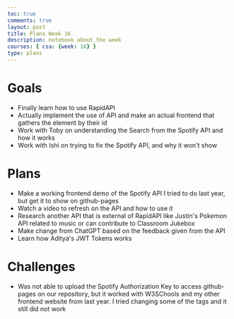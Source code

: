 ```yaml
---
toc: true
comments: true
layout: post
title: Plans Week 16
description: notebook about the week
courses: { csa: {week: 16} }
type: plans
---
```

# Goals
- Finally learn how to use RapidAPI
- Actually implement the use of API and make an actual frontend that gathers the element by their id
- Work with Toby on understanding the Search from the Spotify API and how it works
- Work with Ishi on trying to fix the Spotify API, and why it won't show

# Plans
- Make a working frontend demo of the Spotify API I tried to do last year, but get it to show on github-pages
- Watch a video to refresh on the API and how to use it
- Research another API that is external of RapidAPI like Justin's Pokemon API related to music or can contribute to Classroom Jukebox
- Make change from ChatGPT based on the feedback given from the API
- Learn how Aditya's JWT Tokens works

# Challenges
- Was not able to upload the Spotify Authorization Key to access github-pages on our repository, but it worked with W3SChools and my other frontend website from last year. I tried changing some of the tags and it still did not work